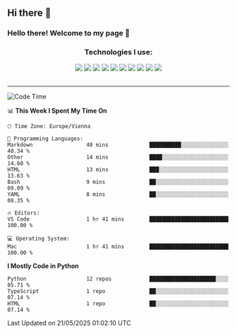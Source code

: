 ## Hi there 👋

<!--
**zaharenok/zaharenok** is a ✨ _special_ ✨ repository because its `README.md` (this file) appears on your GitHub profile.

Here are some ideas to get you started:

- 🔭 I’m currently working on ...
- 🌱 I’m currently learning ...
- 👯 I’m looking to collaborate on ...
- 🤔 I’m looking for help with ...
- 💬 Ask me about ...
- 📫 How to reach me: ...
- 😄 Pronouns: ...
- ⚡ Fun fact: ...
-->

### Hello there! Welcome to my page 👋

<div align="center">
    <h3 align="center">Technologies I use:</h3>
    <div display="flex">
        <img src="https://img.shields.io/badge/Git-F05032?style=for-the-badge&logo=Git&logoColor=white"/>
        <img src="https://img.shields.io/badge/JavaScript-F7DF1E?style=for-the-badge&logo=JavaScript&logoColor=black"/>
        <img src="https://img.shields.io/badge/Python-3776AB?style=for-the-badge&logo=Python&logoColor=white"/>
        <img src="https://img.shields.io/badge/React-20232A?style=for-the-badge&logo=react&logoColor=61DAFB"/>
        <img src="https://img.shields.io/badge/Node.js-6DA55F?style=for-the-badge&logo=node.js&logoColor=white"/>
        <img src="https://img.shields.io/badge/TypeScript-3178C6?style=for-the-badge&logo=TypeScript&logoColor=white"/>
        <img src="https://img.shields.io/badge/Docker-2496ED?style=for-the-badge&logo=Docker&logoColor=white"/>
        <img src="https://img.shields.io/badge/MongoDB-4EA94B?style=for-the-badge&logo=mongodb&logoColor=white"/>
        <img src="https://img.shields.io/badge/n8n-FF6D00?style=for-the-badge&logo=n8n&logoColor=white"/>
        <img src="https://img.shields.io/badge/Make.com-0059D9?style=for-the-badge&logo=make&logoColor=white"/>
        <!-- Add or remove badges as you wish -->
    </div>
</div>

<br/>
<hr/>

<p align="center">
 
<!--START_SECTION:waka-->
![Code Time](http://img.shields.io/badge/Code%20Time-1%20hr%2042%20mins-blue)

📊 **This Week I Spent My Time On** 

```text
🕑︎ Time Zone: Europe/Vienna

💬 Programming Languages: 
Markdown                 40 mins             ██████████░░░░░░░░░░░░░░░   40.34 % 
Other                    14 mins             ████░░░░░░░░░░░░░░░░░░░░░   14.60 % 
HTML                     13 mins             ███░░░░░░░░░░░░░░░░░░░░░░   13.63 % 
Bash                     9 mins              ██░░░░░░░░░░░░░░░░░░░░░░░   09.09 % 
YAML                     8 mins              ██░░░░░░░░░░░░░░░░░░░░░░░   08.35 % 

🔥 Editors: 
VS Code                  1 hr 41 mins        █████████████████████████   100.00 % 

💻 Operating System: 
Mac                      1 hr 41 mins        █████████████████████████   100.00 % 
```

**I Mostly Code in Python** 

```text
Python                   12 repos            █████████████████████░░░░   85.71 % 
TypeScript               1 repo              ██░░░░░░░░░░░░░░░░░░░░░░░   07.14 % 
HTML                     1 repo              ██░░░░░░░░░░░░░░░░░░░░░░░   07.14 % 
```




 Last Updated on 21/05/2025 01:02:10 UTC
<!--END_SECTION:waka-->

</p>
